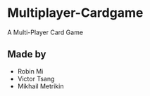 # Multiplayer-Cardgame
A Multi-Player Card Game

## Made by
- Robin Mi
- Victor Tsang
- Mikhail Metrikin
